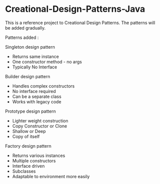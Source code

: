 # Creational-Design-Patterns-Java

This is a reference project to Creational Design Patterns.  The patterns will be added gradually.


Patterns added :

Singleton design pattern
  - Returns same instance
  - One constructor method - no args
  - Typically No Interface
  
Builder design pattern
  - Handles complex constructors
  - No interface required
  - Can be a separate class
  - Works with legacy code
  
Prototype design pattern
  - Lighter weight construction
  - Copy Constructor or Clone
  - Shallow or Deep
  - Copy of itself 
  
Factory design pattern
  - Returns various instances
  - Multiple constructors
  - Interface driven
  - Subclasses
  - Adaptable to environment more
easily
